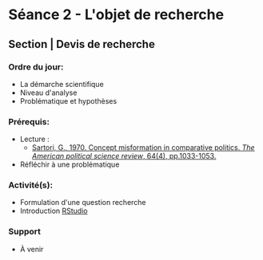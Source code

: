 # Séance 2 - L'objet de recherche
## Section | Devis de recherche

### Ordre du jour:
- La démarche scientifique
- Niveau d'analyse
- Problématique et hypothèses

### Prérequis:
- Lecture :
    - [Sartori, G., 1970. Concept misformation in comparative politics. *The American political science review*, 64(4), pp.1033-1053.](http://us.corwin.com/sites/default/files/upm-binaries/24809_Ch_02.pdf)
- Réfléchir à une problématique

### Activité(s):
- Formulation d'une question recherche
- Introduction [RStudio](https://rstudio.com/products/rstudio/)

### Support
- À venir
